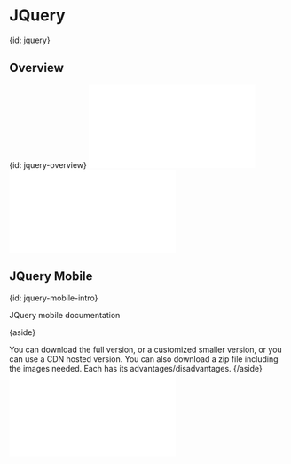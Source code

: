# JQuery
{id: jquery}


## Overview
{id: jquery-overview}
![](examples/jquery/jquery.html)
![](examples/jquery/jq.js)



## JQuery Mobile
{id: jquery-mobile-intro}


<a href="http://jquerymobile.com/"></a> JQuery mobile
<a href="http://jquerymobile.com/demos/"></a> documentation



{aside}

You can download the full version, or a customized smaller version, or you can use a CDN hosted version.
You can also download a zip file including the images needed.
Each has its advantages/disadvantages.
{/aside}
![](examples/jquery/mobile.html)




